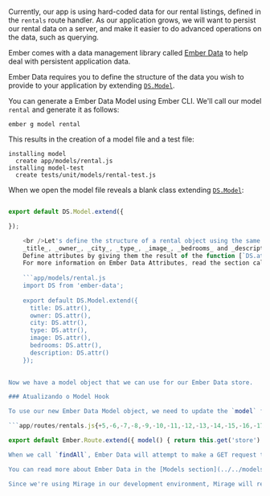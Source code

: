 Currently, our app is using hard-coded data for our rental listings, defined in the `rentals` route handler. As our application grows, we will want to persist our rental data on a server, and make it easier to do advanced operations on the data, such as querying.

Ember comes with a data management library called [Ember Data](https://github.com/emberjs/data) to help deal with persistent application data.

Ember Data requires you to define the structure of the data you wish to provide to your application by extending [`DS.Model`](http://emberjs.com/api/data/classes/DS.Model.html).

You can generate a Ember Data Model using Ember CLI. We'll call our model `rental` and generate it as follows:

```shell
ember g model rental
```

This results in the creation of a model file and a test file:

```shell
installing model
  create app/models/rental.js
installing model-test
  create tests/unit/models/rental-test.js
```

When we open the model file reveals a blank class extending [`DS.Model`](http://emberjs.com/api/data/classes/DS.Model.html):

```app/models/rental.js import DS from 'ember-data';

export default DS.Model.extend({

});

    <br />Let's define the structure of a rental object using the same attributes for our rental that we [previously used](../model-hook/) in our hard-coded array of JavaScript objects -
    _title_, _owner_, _city_, _type_, _image_, _bedrooms_ and _description_.
    Define attributes by giving them the result of the function [`DS.attr()`](http://emberjs.com/api/data/classes/DS.html#method_attr).
    For more information on Ember Data Attributes, read the section called [Defining Attributes](../../models/defining-models/#toc_defining-attributes) in the guides.
    
    ```app/models/rental.js
    import DS from 'ember-data';
    
    export default DS.Model.extend({
      title: DS.attr(),
      owner: DS.attr(),
      city: DS.attr(),
      type: DS.attr(),
      image: DS.attr(),
      bedrooms: DS.attr(),
      description: DS.attr()
    });
    

Now we have a model object that we can use for our Ember Data store.

### Atualizando o Model Hook

To use our new Ember Data Model object, we need to update the `model` function we [previously defined](../model-hook/) in our route handler. Delete the hard-coded JavaScript Array, and replace it with the following call to the [Ember Data Store service](../../models/#toc_the-store-and-a-single-source-of-truth). The [store service](http://emberjs.com/api/data/classes/DS.Store.html) is injected into all routes and components in Ember. It is the main interface you use to interact with Ember Data. In this case, call the [`findAll`](http://emberjs.com/api/data/classes/DS.Store.html#method_findAll) function on the store and provide it with the name of your newly created rental model class.

```app/routes/rentals.js{+5,-6,-7,-8,-9,-10,-11,-12,-13,-14,-15,-16,-17,-18,-19,-20,-21,-22,-23,-24,-25,-26,-27,-28,-29,-30,-31,-32,-33} import Ember from 'ember';

export default Ember.Route.extend({ model() { return this.get('store').findAll('rental'); return [{ id: 'grand-old-mansion', title: 'Grand Old Mansion', owner: 'Veruca Salt', city: 'San Francisco', type: 'Estate', bedrooms: 15, image: 'https://upload.wikimedia.org/wikipedia/commons/c/cb/Crane_estate_(5).jpg', description: "This grand old mansion sits on over 100 acres of rolling hills and dense redwood forests." }, { id: 'urban-living', title: 'Urban Living', owner: 'Mike TV', city: 'Seattle', type: 'Condo', bedrooms: 1, image: 'https://upload.wikimedia.org/wikipedia/commons/0/0e/Alfonso_13_Highrise_Tegucigalpa.jpg', description: "A commuters dream. This rental is within walking distance of 2 bus stops and the Metro." }, { id: 'downtown-charm', title: 'Downtown Charm', owner: 'Violet Beauregarde', city: 'Portland', type: 'Apartment', bedrooms: 3, image: 'https://upload.wikimedia.org/wikipedia/commons/f/f7/Wheeldon_Apartment_Building_-_Portland_Oregon.jpg', description: "Convenience is at your doorstep with this charming downtown rental. Great restaurants and active night life are within a few feet." }]; } }); ```

When we call `findAll`, Ember Data will attempt to make a GET request to `/rentals`.

You can read more about Ember Data in the [Models section](../../models/).

Since we're using Mirage in our development environment, Mirage will return the data we've provided. When we deploy our app to a production server, we will need to provide a backend for Ember Data to communicate with.